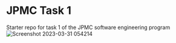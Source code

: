 # JPMC Task 1
Starter repo for task 1 of the JPMC software engineering program
![Screenshot 2023-03-31 054214](https://user-images.githubusercontent.com/82865481/228991928-778d1b44-7224-4802-8466-7776d756def9.png)
